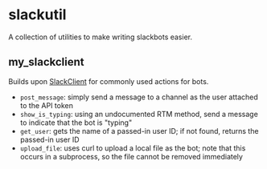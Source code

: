 # slackutil

A collection of utilities to make writing slackbots easier.

## my_slackclient

Builds upon [SlackClient](https://github.com/slackhq/python-slackclient) for commonly used actions for bots.

* `post_message`: simply send a message to a channel as the user attached to the API token
* `show_is_typing`: using an undocumented RTM method, send a message to indicate that the bot is "typing"
* `get_user`: gets the name of a passed-in user ID; if not found, returns the passed-in user ID
* `upload_file`: uses curl to upload a local file as the bot; note that this occurs in a subprocess, so the file cannot be removed immediately
